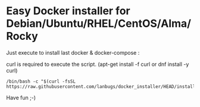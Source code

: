 # Easy Docker installer for Debian/Ubuntu/RHEL/CentOS/Alma/Rocky

Just execute to install last docker & docker-compose :

curl is required to execute the script. (apt-get install -f curl or dnf install -y curl)

```
/bin/bash -c "$(curl -fsSL https://raw.githubusercontent.com/lanbugs/docker_installer/HEAD/installer_docker.sh)"
```

Have fun ;-)
